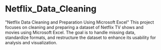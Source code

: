# Netflix_Data_Cleaning
"Netflix Data Cleaning and Preparation Using Microsoft Excel" This project focuses on cleaning and preparing a dataset of Netflix TV shows and movies using Microsoft Excel. The goal is to handle missing data, standardize formats, and restructure the dataset to enhance its usability for analysis and visualization.
